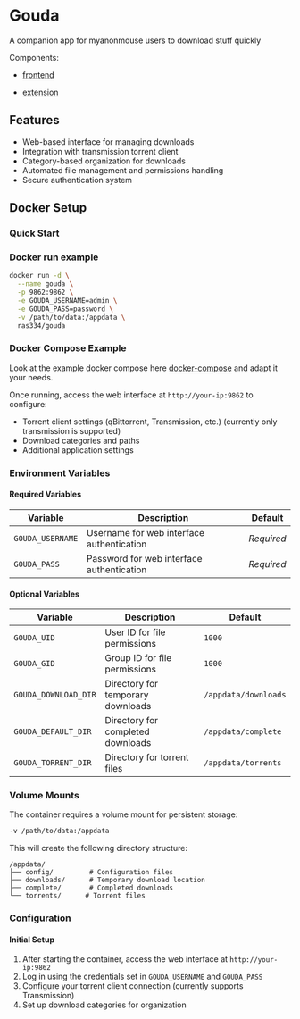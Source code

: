 # Gouda

A companion app for myanonmouse users to download stuff quickly

Components:
* [frontend](https://github.com/ra341/brie)

* [extension](https://github.com/ra341/parmesan)

## Features

- Web-based interface for managing downloads
- Integration with transmission torrent client
- Category-based organization for downloads
- Automated file management and permissions handling
- Secure authentication system

## Docker Setup

### Quick Start

### Docker run example
```bash
docker run -d \
  --name gouda \
  -p 9862:9862 \
  -e GOUDA_USERNAME=admin \
  -e GOUDA_PASS=password \
  -v /path/to/data:/appdata \
  ras334/gouda
```

### Docker Compose Example

Look at the example docker compose here [docker-compose](test-docker-compose.yml) and adapt it your needs.


Once running, access the web interface at `http://your-ip:9862` to configure:
- Torrent client settings (qBittorrent, Transmission, etc.) (currently only transmission is supported)
- Download categories and paths
- Additional application settings

### Environment Variables

#### Required Variables
| Variable | Description | Default |
|----------|-------------|---------|
| `GOUDA_USERNAME` | Username for web interface authentication | *Required* |
| `GOUDA_PASS` | Password for web interface authentication | *Required* |

#### Optional Variables
| Variable | Description | Default |
|----------|-------------|---------|
| `GOUDA_UID` | User ID for file permissions | `1000` |
| `GOUDA_GID` | Group ID for file permissions | `1000` |
| `GOUDA_DOWNLOAD_DIR` | Directory for temporary downloads | `/appdata/downloads` |
| `GOUDA_DEFAULT_DIR` | Directory for completed downloads | `/appdata/complete` |
| `GOUDA_TORRENT_DIR` | Directory for torrent files | `/appdata/torrents` |

### Volume Mounts

The container requires a volume mount for persistent storage:
```bash
-v /path/to/data:/appdata
```

This will create the following directory structure:
```
/appdata/
├── config/         # Configuration files
├── downloads/      # Temporary download location
├── complete/       # Completed downloads
└── torrents/      # Torrent files
```

### Configuration

#### Initial Setup

1. After starting the container, access the web interface at `http://your-ip:9862`
2. Log in using the credentials set in `GOUDA_USERNAME` and `GOUDA_PASS`
3. Configure your torrent client connection (currently supports Transmission)
4. Set up download categories for organization

